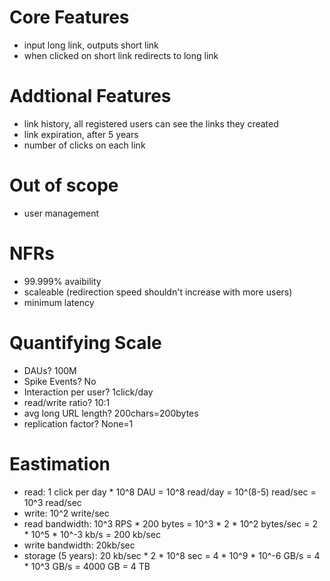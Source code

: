 # Core Features
- input long link, outputs short link
- when clicked on short link redirects to long link

# Addtional Features
- link history, all registered users can see the links they created
- link expiration, after 5 years
- number of clicks on each link

# Out of scope
- user management

# NFRs
- 99.999% avaibility
- scaleable (redirection speed shouldn't increase with more users)
- minimum latency

# Quantifying Scale
- DAUs? 100M
- Spike Events? No
- Interaction per user? 1click/day
- read/write ratio? 10:1
- avg long URL length? 200chars=200bytes
- replication factor? None=1

# Eastimation
- read: 1 click per day * 10^8 DAU = 10^8 read/day = 10^(8-5) read/sec = 10^3 read/sec
- write: 10^2 write/sec
- read bandwidth: 10^3 RPS * 200 bytes =  10^3 * 2 * 10^2 bytes/sec = 2 * 10^5 * 10^-3 kb/s = 200 kb/sec
- write bandwidth: 20kb/sec
- storage (5 years): 20 kb/sec * 2 * 10^8 sec = 4 * 10^9 * 10^-6 GB/s = 4 * 10^3 GB/s = 4000 GB = 4 TB
